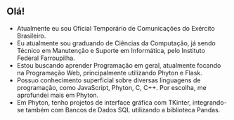 ## Olá!



- Atualmente eu sou Oficial Temporário de Comunicações do Exército Brasileiro.
- Eu atualmente sou graduando de Ciências da Computação, já sendo Técnico em Manutenção e Suporte em Informática, pelo Instituto Federal Farroupilha.
- Estou buscando aprender Programação em geral, atualmente focando na Programação Web, principalmente utilizando Phyton e Flask.
- Possuo conhecimento superficial sobre diversas linguagens de programação, como JavaScript, Phyton, C, C++. Por escolha, me aprofundei mais em Phyton.
- Em Phyton, tenho projetos de interface gráfica com TKinter, integrando-se também com Bancos de Dados SQL utilizando a biblioteca Pandas.

